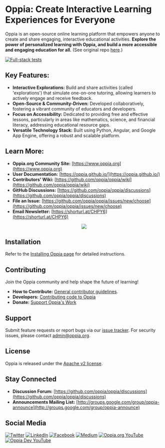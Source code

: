# Oppia: Create Interactive Learning Experiences for Everyone

Oppia is an open-source online learning platform that empowers anyone to create and share engaging, interactive educational activities. **Explore the power of personalized learning with Oppia, and build a more accessible and engaging education for all.** (See original repo [here](https://github.com/oppia/oppia).)

[![Full-stack tests](https://github.com/oppia/oppia/actions/workflows/full_stack_tests.yml/badge.svg)](https://github.com/oppia/oppia/actions/workflows/full_stack_tests.yml)

## Key Features:

*   **Interactive Explorations:** Build and share activities (called 'explorations') that simulate one-on-one tutoring, allowing learners to actively engage and receive feedback.
*   **Open-Source & Community-Driven:** Developed collaboratively, fostering a vibrant community of educators and developers.
*   **Focus on Accessibility:** Dedicated to providing free and effective lessons, particularly in areas like mathematics, science, and financial literacy, addressing educational resource gaps.
*   **Versatile Technology Stack:** Built using Python, Angular, and Google App Engine, offering a robust and scalable platform.

## Learn More:

*   **Oppia.org Community Site:** [https://www.oppia.org](https://www.oppia.org)
*   **User Documentation:** [https://oppia.github.io/](https://oppia.github.io/)
*   **Contributors' Wiki:** [https://github.com/oppia/oppia/wiki](https://github.com/oppia/oppia/wiki)
*   **GitHub Discussions:** [https://github.com/oppia/oppia/discussions](https://github.com/oppia/oppia/discussions)
*   **File an Issue:** [https://github.com/oppia/oppia/issues/new/choose](https://github.com/oppia/oppia/issues/new/choose)
*   **Email Newsletter:** [https://shorturl.at/CHPY6](https://shorturl.at/CHPY6)

<p align="center">
  <a href="http://www.youtube.com/watch?v=Ntcw0H0hwPU" target="_blank" rel="noopener">
    <img src="https://user-images.githubusercontent.com/30050862/228266651-1270bedc-658a-40d8-8ab4-16b63de4deaf.png">
  </a>
</p>

## Installation

Refer to the [Installing Oppia page](https://github.com/oppia/oppia/wiki/Installing-Oppia) for detailed instructions.

## Contributing

Join the Oppia community and help shape the future of learning!

*   **How to Contribute:**  [General contributor guidelines](https://github.com/oppia/oppia/wiki).
*   **Developers:**  [Contributing code to Oppia](https://github.com/oppia/oppia/wiki/Contributing-code-to-Oppia#setting-things-up)
*   **Donate:**  [Support Oppia's Work](https://www.oppia.org/donate)

## Support

Submit feature requests or report bugs via our [issue tracker](https://github.com/oppia/oppia/issues/new/choose).  For security issues, please contact admin@oppia.org.

## License

Oppia is released under the [Apache v2 license](https://github.com/oppia/oppia/blob/develop/LICENSE).

## Stay Connected

*   **Discussion Forum:** [https://github.com/oppia/oppia/discussions](https://github.com/oppia/oppia/discussions)
*   **Announcements Mailing List:** [http://groups.google.com/group/oppia-announce](http://groups.google.com/group/oppia-announce)

## Social Media

[![Twitter](https://img.shields.io/badge/twitter-1DA1F2.svg?&style=for-the-badge&logo=twitter&logoColor=white)][twitter]
[![LinkedIn](https://img.shields.io/badge/linkedin-0077B5.svg?&style=for-the-badge&logo=linkedin&logoColor=white)][LinkedIn]
[![Facebook](https://img.shields.io/badge/facebook-1877F2.svg?&style=for-the-badge&logo=facebook&logoColor=white)][Facebook]
[![Medium](https://img.shields.io/badge/medium-12100E.svg?&style=for-the-badge&logo=medium&logoColor=white)][medium]
[![Oppia.org YouTube](https://img.shields.io/badge/oppia.org%20youtube-FF0000.svg?&style=for-the-badge&logo=youtube&logoColor=white)][oppia-org-youtube]
[![Oppia Dev YouTube](https://img.shields.io/badge/oppia%20dev%20youtube-FF0000.svg?&style=for-the-badge&logo=youtube&logoColor=white)][dev-youtube]

[twitter]: https://twitter.com/oppiaorg
[linkedIn]: https://www.linkedin.com/company/oppia-org/
[medium]: https://medium.com/@oppia.org
[facebook]: https://www.facebook.com/oppiaorg/
[oppia-org-youtube]: https://www.youtube.com/channel/UC5c1G7BNDCfv1rczcBp9FPw
[dev-youtube]: https://www.youtube.com/channel/UCsrAX-oeqm0-NIQzQrdiUkQ